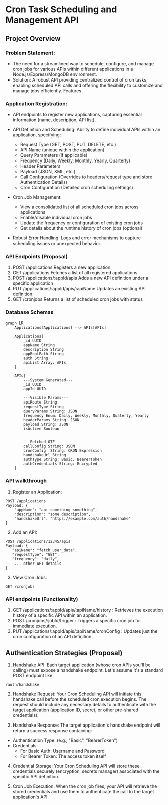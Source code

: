 # Cron Task Scheduling and Management API

## Project Overview

### Problem Statement:

-   The need for a streamlined way to schedule, configure, and manage cron jobs for various APIs within different applications in a Node.js/Express/MongoDB environment.
-   Solution: A robust API providing centralized control of cron tasks, enabling scheduled API calls and offering the flexibility to customize and manage jobs efficiently.
    Features

### Application Registration:

-   API endpoints to register new applications, capturing essential information (name, description, API list).
-   API Definition and Scheduling: Ability to define individual APIs within an application, specifying:

    -   Request Type (GET, POST, PUT, DELETE, etc.)
    -   API Name (unique within the application)
    -   Query Parameters (if applicable)
    -   Frequency (Daily, Weekly, Monthly, Yearly, Quarterly)
    -   Header Parameters
    -   Payload (JSON, XML, etc.)
    -   Call Configuration (Overrides to headers/request type and store Authentication Details)
    -   Cron Configuration (Detailed cron scheduling settings)

-   Cron Job Management:

    -   View a consolidated list of all scheduled cron jobs across applications
    -   Enable/disable individual cron jobs
    -   Update the frequency or configuration of existing cron jobs
    -   Get details about the runtime history of cron jobs (optional)

-   Robust Error Handling: Logs and error mechanisms to capture scheduling issues or unexpected behavior.

### API Endpoints (Proposal)

1. POST /applications
   Registers a new application
2. GET /applications
   Fetches a list of all registered applications
3. POST /applications/:appId/apis
   Adds a new API definition under a specific application
4. PUT /applications/:appId/apis/:apiName
   Updates an existing API definition
5. GET /cronjobs
   Returns a list of scheduled cron jobs with status

### Database Schemas

```mermaid
graph LR
    Applications[Applications] --> APIs[APIs]

    Applications{
        _id UUID
        appName String
        description String
        appRootPath String
        auth String
        apiList Array: APIs
    }

    APIs{
        ---System Generated---
        _id UUID
        appId UUID

        ---Visible Params---
        apiRoute String
        requestType String
        queryParams String: JSON
        frequency Enum: Daily, Weekly, Monthly, Quaterly, Yearly
        headerParams String: JSON
        payload String: JSON
        isActive Boolean


        ---Fetched OTF---
        callConfig String: JSON
        cronConfig  String: CRON Expression
        handshakeUrl String
        authType String: Basic, BearerToken
        authCredentials String: Encrypted
    }
```

### API walkthrough

1. Register an Application:

```
POST /applications
Payload: {
    "appName": "api-something-something",
    "description": "some description",
    "handshakeUrl": "https://example.com/auth/handshake"
}
```

2. Add an API:

```
POST /applications/12345/apis
Payload: {
   "apiName": "fetch_user_data",
   "requestType": "GET",
   "frequency": "daily",
    ... other API details
}
```

3. View Cron Jobs:

```
GET /cronjobs
```

### API endpoints (Functionality)

1. GET /applications/:appId/apis/:apiName/history :
   Retrieves the execution history of a specific API within an application.
2. POST /cronjobs/:jobId/trigger :
   Triggers a specific cron job for immediate execution.
3. PUT /applications/:appId/apis/:apiName/cronConfig :
   Updates just the cron configuration of an API definition.

## Authentication Strategies (Proposal)

1. Handshake API: Each target application (whose cron APIs you'll be calling) must expose a handshake endpoint. Let's assume it's a standard POST endpoint like:

```
/auth/handshake
```

2. Handshake Request: Your Cron Scheduling API will initiate this handshake call before the scheduled cron execution begins. The request should include any necessary details to authenticate with the target application (application ID, secret, or other pre-shared credentials).

3. Handshake Response: The target application's handshake endpoint will return a success response containing:

-   Authentication Type: (e.g., "Basic", "BearerToken")
-   Credentials:
    -   For Basic Auth: Username and Password
    -   For Bearer Token: The access token itself

4. Credential Storage: Your Cron Scheduling API will store these credentials securely (encryption, secrets manager) associated with the specific API definition.

5. Cron Job Execution: When the cron job fires, your API will retrieve the stored credentials and use them to authenticate the call to the target application's API.
